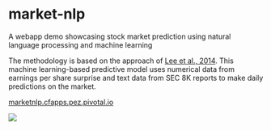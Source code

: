 # market-nlp
A webapp demo showcasing stock market prediction using natural language processing and machine learning

The methodology is based on the approach of [Lee et al., 2014](https://web.stanford.edu/~jurafsky/pubs/lrec2014_stocks.pdf). This machine learning-based predictive model uses numerical data from earnings per share surprise and text data from SEC 8K reports to make daily predictions on the market.

[marketnlp.cfapps.pez.pivotal.io](http://marketnlp.cfapps.pez.pivotal.io/)

<img src='https://github.com/crawles/market-nlp/blob/master/SitePreview.png?raw=true'>
